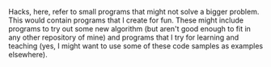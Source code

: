 Hacks, here, refer to small programs that might not solve a bigger problem. 
This would contain programs that I create for fun. These might include programs to try out some new algorithm (but aren't good enough to fit in any other repository of mine) and programs that I try for learning and teaching (yes, I might want to use some of these code samples as examples elsewhere).
